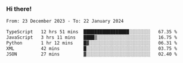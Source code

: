### Hi there!

<!--START_SECTION:waka-->

```txt
From: 23 December 2023 - To: 22 January 2024

TypeScript   12 hrs 51 mins  █████████████████░░░░░░░░   67.35 %
JavaScript   3 hrs 11 mins   ████▒░░░░░░░░░░░░░░░░░░░░   16.75 %
Python       1 hr 12 mins    █▓░░░░░░░░░░░░░░░░░░░░░░░   06.31 %
XML          42 mins         █░░░░░░░░░░░░░░░░░░░░░░░░   03.75 %
JSON         27 mins         ▓░░░░░░░░░░░░░░░░░░░░░░░░   02.40 %
```

<!--END_SECTION:waka-->
